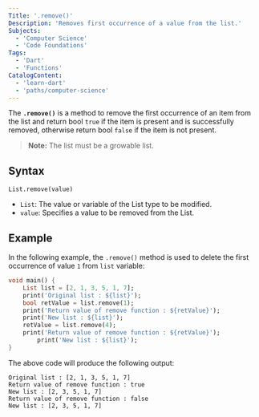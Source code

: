 ```yaml
---
Title: '.remove()'
Description: 'Removes first occurrence of a value from the list.'
Subjects:
  - 'Computer Science'
  - 'Code Foundations'
Tags:
  - 'Dart'
  - 'Functions'
CatalogContent:
  - 'learn-dart'
  - 'paths/computer-science'
---
```


The **`.remove()`** is a method to remove the first occurrence of an item from the list and return bool `true` if the item is present and is successfully removed, otherwise return bool `false` if the item is not present.

> **Note:** The list must be a growable list.

## Syntax

```pseudo
List.remove(value)
```

- `List`: The value or variable of the List type to be modified.
- `value`: Specifies a value to be removed from the List.

## Example

In the following example, the `.remove()` method is used to delete the first occurrence of value `1` from `list` variable:

```dart
void main() {
	List list = [2, 1, 3, 5, 1, 7];
	print('Original list : ${list}');
	bool retValue = list.remove(1);
	print('Return value of remove function : ${retValue}');
	print('New list : ${list}');
	retValue = list.remove(4);
	print('Return value of remove function : ${retValue}');
        print('New list : ${list}');
}
```

The above code will produce the following output:
```shell
Original list : [2, 1, 3, 5, 1, 7]
Return value of remove function : true
New list : [2, 3, 5, 1, 7]
Return value of remove function : false
New list : [2, 3, 5, 1, 7]
```
